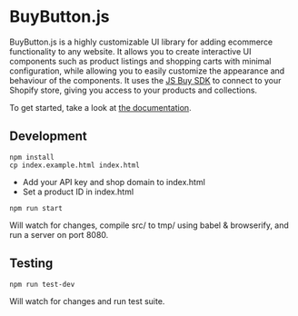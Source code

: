 # BuyButton.js

BuyButton.js is a highly customizable UI library for adding ecommerce functionality to any website. It allows you to create interactive UI components such as product listings and shopping carts with minimal configuration, while allowing you to easily customize the appearance and behaviour of the components.
It uses the [JS Buy SDK](http://shopify.github.io/js-buy-sdk/) to connect to your Shopify store, giving you access to your products and collections.

To get started, take a look at [the documentation](http://shopify.github.io/buy-button-js/).

## Development

```
npm install
cp index.example.html index.html
```

* Add your API key and shop domain to index.html
* Set a product ID in index.html

```
npm run start

```

Will watch for changes, compile src/ to tmp/ using babel & browserify, and run a server on port 8080.

## Testing

```
npm run test-dev
```

Will watch for changes and run test suite.
